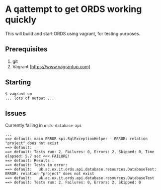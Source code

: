 # A qattempt to get ORDS working quickly #

This will build and start ORDS using vagrant, for testing purposes.

## Prerequisites ##

1. git
2. Vagrant [https://www.vagrantup.com]

## Starting ##

    $ vagrant up
    ... lots of output ...

## Issues ##

Currently failing in `ords-database-api`

    ...
    ==> default: main ERROR spi.SqlExceptionHelper - ERROR: relation "project" does not exist
    ==> default:  
    ==> default: Tests run: 2, Failures: 0, Errors: 2, Skipped: 0, Time elapsed: 5.7 sec <<< FAILURE!
    ==> default: Results :
    ==> default: Tests in error: 
    ==> default:   uk.ac.ox.it.ords.api.database.resources.DatabaseTest: ERROR: relation "project" does not exist
    ==> default:   uk.ac.ox.it.ords.api.database.resources.DatabaseTest
    ==> default: Tests run: 2, Failures: 0, Errors: 2, Skipped: 0  

